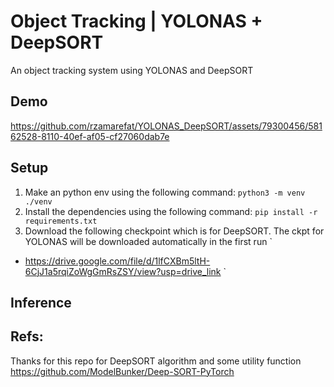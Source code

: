 # Object Tracking | YOLONAS + DeepSORT

An object tracking system using YOLONAS and DeepSORT

## Demo


https://github.com/rzamarefat/YOLONAS_DeepSORT/assets/79300456/58162528-8110-40ef-af05-cf27060dab7e


## Setup
1. Make an python env using the following command:
`
python3 -m venv ./venv
`
2. Install the dependencies using the following command:
`
pip install -r requirements.txt
`
3. Download the following checkpoint which is for DeepSORT. The ckpt for YOLONAS will be downloaded automatically in the first run
`
- https://drive.google.com/file/d/1lfCXBm5ltH-6CjJ1a5rqiZoWgGmRsZSY/view?usp=drive_link
`
## Inference

## Refs:
Thanks for this repo for DeepSORT algorithm and some utility function
https://github.com/ModelBunker/Deep-SORT-PyTorch
